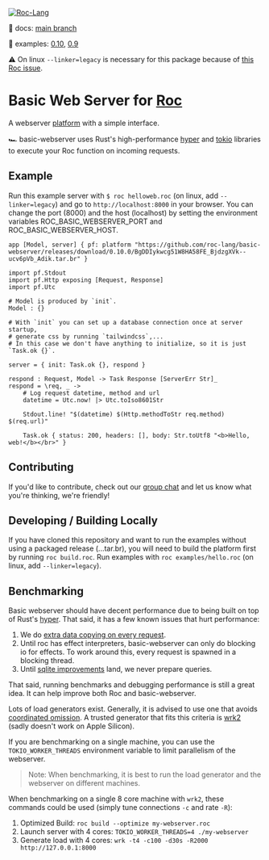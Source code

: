 [![Roc-Lang][roc_badge]][roc_link]

[roc_badge]: https://img.shields.io/endpoint?url=https%3A%2F%2Fpastebin.com%2Fraw%2FcFzuCCd7
[roc_link]: https://github.com/roc-lang/roc

:book: docs: [main branch](https://roc-lang.github.io/basic-webserver/)

:eyes: examples: [0.10](https://github.com/roc-lang/basic-webserver/tree/0.10.0/examples), [0.9](https://github.com/roc-lang/basic-webserver/tree/0.9.0/examples)

:warning: On linux `--linker=legacy` is necessary for this package because of [this Roc issue](https://github.com/roc-lang/roc/issues/3609).

# Basic Web Server for [Roc](https://www.roc-lang.org/)

A webserver [platform](https://github.com/roc-lang/roc/wiki/Roc-concepts-explained#platform) with a simple interface.

:racing_car: basic-webserver uses Rust's high-performance [hyper](https://hyper.rs) and [tokio](https://tokio.rs) libraries to execute your Roc function on incoming requests.

## Example

Run this example server with `$ roc helloweb.roc` (on linux, add `--linker=legacy`) and go to `http://localhost:8000` in your browser. You can change the port (8000) and the host (localhost) by setting the environment variables ROC_BASIC_WEBSERVER_PORT and ROC_BASIC_WEBSERVER_HOST.

```roc
app [Model, server] { pf: platform "https://github.com/roc-lang/basic-webserver/releases/download/0.10.0/BgDDIykwcg51W8HA58FE_BjdzgXVk--ucv6pVb_Adik.tar.br" }

import pf.Stdout
import pf.Http exposing [Request, Response]
import pf.Utc

# Model is produced by `init`.
Model : {}

# With `init` you can set up a database connection once at server startup,
# generate css by running `tailwindcss`,...
# In this case we don't have anything to initialize, so it is just `Task.ok {}`.

server = { init: Task.ok {}, respond }

respond : Request, Model -> Task Response [ServerErr Str]_
respond = \req, _ ->
    # Log request datetime, method and url
    datetime = Utc.now! |> Utc.toIso8601Str

    Stdout.line! "$(datetime) $(Http.methodToStr req.method) $(req.url)"

    Task.ok { status: 200, headers: [], body: Str.toUtf8 "<b>Hello, web!</b></br>" }

```


## Contributing

If you'd like to contribute, check out our [group chat](https://roc.zulipchat.com) and let us know what you're thinking, we're friendly!

## Developing / Building Locally

If you have cloned this repository and want to run the examples without using a packaged release (...tar.br), you will need to build the platform first by running `roc build.roc`. Run examples with `roc examples/hello.roc` (on linux, add `--linker=legacy`).

## Benchmarking

Basic webserver should have decent performance due to being built on top of Rust's [hyper](https://hyper.rs).
That said, it has a few known issues that hurt performance:
1. We do [extra data copying on every request](https://github.com/roc-lang/basic-webserver/issues/23).
2. Until roc has effect interpreters, basic-webserver can only do blocking io for effects. To work around this, every request is spawned in a blocking thread.
3. Until [sqlite improvements](https://github.com/roc-lang/basic-webserver/pull/61) land, we never prepare queries.

That said, running benchmarks and debugging performance is still a great idea. It can help improve both Roc and basic-webserver.

Lots of load generators exist. Generally, it is advised to use one that avoids [coordinated omission](https://www.youtube.com/watch?v=lJ8ydIuPFeU).
A trusted generator that fits this criteria is [wrk2](https://github.com/giltene/wrk2) (sadly doesn't work on Apple Silicon).

If you are benchmarking on a single machine, you can use the `TOKIO_WORKER_THREADS` environment variable to limit parallelism of the webserver.

> Note: When benchmarking, it is best to run the load generator and the webserver on different machines.

When benchmarking on a single 8 core machine with `wrk2`, these commands could be used (simply tune connections `-c` and rate `-R`):
1. Optimized Build: `roc build --optimize my-webserver.roc`
2. Launch server with 4 cores: `TOKIO_WORKER_THREADS=4 ./my-webserver`
3. Generate load with 4 cores: `wrk -t4 -c100 -d30s -R2000 http://127.0.0.1:8000`
